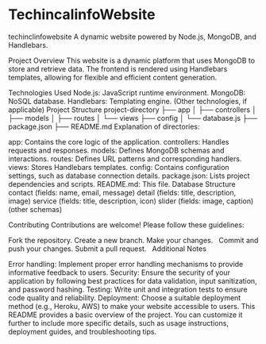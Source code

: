# TechincalinfoWebsite

techinclinfowebsite
A dynamic website powered by Node.js, MongoDB, and Handlebars.

Project Overview
This website is a dynamic platform that uses MongoDB to store and retrieve data. The frontend is rendered using Handlebars templates, allowing for flexible and efficient content generation.

Technologies Used
Node.js: JavaScript runtime environment.
MongoDB: NoSQL database.
Handlebars: Templating engine.
(Other technologies, if applicable)
Project Structure
project-directory
├── app
│   ├── controllers
│   ├── models
│   ├── routes
│   └── views
├── config
│   └── database.js
├── package.json
├── README.md
Explanation of directories:

app: Contains the core logic of the application.
controllers: Handles requests and responses.
models: Defines MongoDB schemas and interactions.
routes: Defines URL patterns and corresponding handlers.
views: Stores Handlebars templates.
config: Contains configuration settings, such as database connection details.
package.json: Lists project dependencies and scripts.
README.md: This file.
Database Structure
contact
(fields: name, email, message)
detail
(fields: title, description, image)
service
(fields: title, description, icon)
slider
(fields: image, caption)
(other schemas)


Contributing
Contributions are welcome! Please follow these guidelines:

Fork the repository.
Create a new branch.
Make your changes.   
Commit and push your changes.
Submit a pull request.   
Additional Notes

Error handling: Implement proper error handling mechanisms to provide informative feedback to users.
Security: Ensure the security of your application by following best practices for data validation, input sanitization, and password hashing.
Testing: Write unit and integration tests to ensure code quality and reliability.
Deployment: Choose a suitable deployment method (e.g., Heroku, AWS) to make your website accessible to users.
This README provides a basic overview of the project. You can customize it further to include more specific details, such as usage instructions, deployment guides, and troubleshooting tips.


